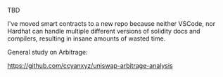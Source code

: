 TBD


I've moved smart contracts to a new repo because neither VSCode, nor Hardhat can handle multiple different versions of solidity docs and compilers, resulting in insane amounts of wasted time.


General study on Arbitrage:

https://github.com/ccyanxyz/uniswap-arbitrage-analysis